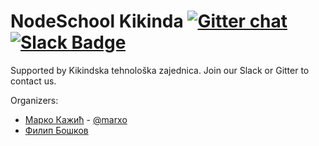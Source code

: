 # NodeSchool Kikinda [![Gitter chat](https://badges.gitter.im/Join%20Chat.svg)](https://gitter.im/pereirajs/pagina) [![Slack Badge](https://ktzkikinda.herokuapp.com/badge.svg)](https://ktzkikinda.herokuapp.com/)

Supported by Kikindska tehnološka zajednica. Join our Slack or Gitter to contact us.

Organizers:
- [Марко Кажић](https://github.com/marxo) - [@marxo](https://twitter.com/marxo)
- [Филип Бошков](https://github.com/@filipboskov)

